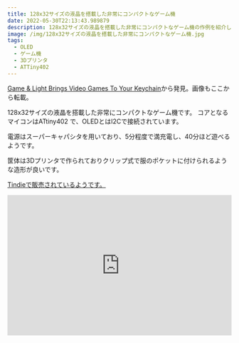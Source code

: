 ```yaml
---
title: 128x32サイズの液晶を搭載した非常にコンパクトなゲーム機
date: 2022-05-30T22:13:43.989879
description: 128x32サイズの液晶を搭載した非常にコンパクトなゲーム機の作例を紹介します
image: /img/128x32サイズの液晶を搭載した非常にコンパクトなゲーム機.jpg
tags:
  - OLED
  - ゲーム機
  - 3Dプリンタ
  - ATTiny402
---
```

[Game & Light Brings Video Games To Your Keychain](https://hackaday.com/2022/05/06/game-light-brings-video-games-to-your-keychain/)から発見。画像もここから転載。

128x32サイズの液晶を搭載した非常にコンパクトなゲーム機です。
コアとなるマイコンはATtiny402 で、OLEDとはI2Cで接続されています。

電源はスーパーキャパシタを用いており、5分程度で満充電し、40分ほど遊べるようです。

筐体は3Dプリンタで作られておりクリップ式で服のポケットに付けられるような造形が良いです。

[Tindieで販売されているようです。](https://www.tindie.com/products/fanfirt/gamelight-a-keychain-size-game-console-and-light/)


<iframe width="100%" height="315" src="https://www.youtube.com/embed/XaQORiBWvBw" title="YouTube video player" frameborder="0" allow="accelerometer; autoplay; clipboard-write; encrypted-media; gyroscope; picture-in-picture" allowfullscreen></iframe>

